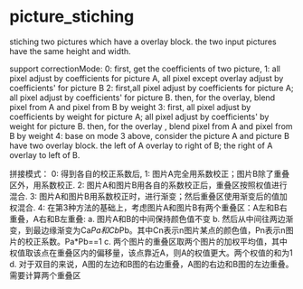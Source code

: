# picture_stiching
stiching two pictures which have a overlay block.
the two input pictures have the same height and width.

support correctionMode:
0: first, get the coefficients of two picture,
1: all pixel adjust by coefficients for picture A, all pixel except overlay adjust by coefficients' for picture B
2: first,all pixel adjust by coefficients for picture A; all pixel adjust by coefficients' for picture B. then, for the overlay, blend pixel from A and pixel from B by weight
3: first, all pixel adjust by coefficients by weight for picture A; all pixel adjust by coefficients' by weight for picture B. then, for the overlay , blend pixel from A and pixel from B by weight
4: base on mode 3 above, consider the picture A and picture B have two overlay block. the left of A overlay to right of B; the right of A overlay to left of B.

拼接模式：
0: 得到各自的校正系数后,
1: 图片A完全用系数校正；图片B除了重叠区外，用系数校正.
2: 图片A和图片B用各自的系数校正后，重叠区按照权值进行混合.
3: 图片A和图片B用系数校正时，进行渐变；然后重叠区使用渐变后的值加权混合.
4: 在第3种方法的基础上，考虑图片A和图片B有两个重叠区：A左和B右重叠，A右和B左重叠:
    a. 图片A和B的中间保持颜色值不变
    b. 然后从中间往两边渐变，到最边缘渐变为Ca*Pa和Cb*Pb。其中Cn表示n图片某点的颜色值，Pn表示n图片的校正系数。Pa*Pb==1
    c. 两个图片的重叠区取两个图片的加权平均值，其中权值取该点在重叠区内的偏移量，该点靠近A，则A的权值更大。两个权值的和为1
    d. 对于双目的来说，A图的左边和B图的右边重叠，A图的右边和B图的左边重叠。需要计算两个重叠区   
